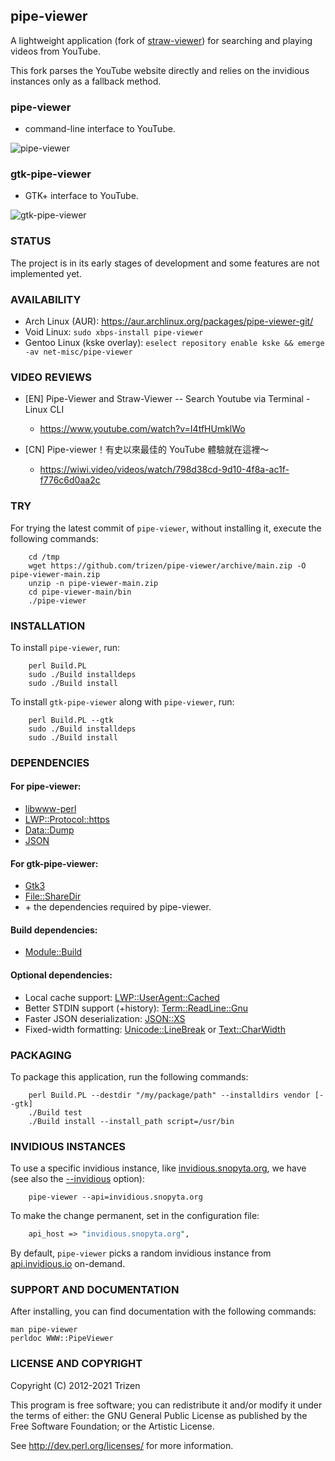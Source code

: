 ## pipe-viewer

A lightweight application (fork of [straw-viewer](https://github.com/trizen/straw-viewer)) for searching and playing videos from YouTube.

This fork parses the YouTube website directly and relies on the invidious instances only as a fallback method.

### pipe-viewer

* command-line interface to YouTube.

![pipe-viewer](https://user-images.githubusercontent.com/614513/97738550-6d0faf00-1ad6-11eb-84ec-d37f28073d9d.png)

### gtk-pipe-viewer

* GTK+ interface to YouTube.

![gtk-pipe-viewer](https://user-images.githubusercontent.com/614513/97737137-89125100-1ad4-11eb-8ff3-b19cd0041528.png)


### STATUS

The project is in its early stages of development and some features are not implemented yet.


### AVAILABILITY

* Arch Linux (AUR): https://aur.archlinux.org/packages/pipe-viewer-git/
* Void Linux: `sudo xbps-install pipe-viewer`
* Gentoo Linux (kske overlay): `eselect repository enable kske && emerge -av net-misc/pipe-viewer`


### VIDEO REVIEWS

* [EN] Pipe-Viewer and Straw-Viewer -- Search Youtube via Terminal - Linux CLI
    * https://www.youtube.com/watch?v=I4tfHUmklWo

* [CN] Pipe-viewer！有史以來最佳的 YouTube 體驗就在這裡～
    * https://wiwi.video/videos/watch/798d38cd-9d10-4f8a-ac1f-f776c6d0aa2c

### TRY

For trying the latest commit of `pipe-viewer`, without installing it, execute the following commands:

```console
    cd /tmp
    wget https://github.com/trizen/pipe-viewer/archive/main.zip -O pipe-viewer-main.zip
    unzip -n pipe-viewer-main.zip
    cd pipe-viewer-main/bin
    ./pipe-viewer
```

### INSTALLATION

To install `pipe-viewer`, run:

```console
    perl Build.PL
    sudo ./Build installdeps
    sudo ./Build install
```

To install `gtk-pipe-viewer` along with `pipe-viewer`, run:

```console
    perl Build.PL --gtk
    sudo ./Build installdeps
    sudo ./Build install
```

### DEPENDENCIES

#### For pipe-viewer:

* [libwww-perl](https://metacpan.org/release/libwww-perl)
* [LWP::Protocol::https](https://metacpan.org/release/LWP-Protocol-https)
* [Data::Dump](https://metacpan.org/release/Data-Dump)
* [JSON](https://metacpan.org/release/JSON)

#### For gtk-pipe-viewer:

* [Gtk3](https://metacpan.org/release/Gtk3)
* [File::ShareDir](https://metacpan.org/release/File-ShareDir)
* \+ the dependencies required by pipe-viewer.

#### Build dependencies:

* [Module::Build](https://metacpan.org/pod/Module::Build)

#### Optional dependencies:

* Local cache support: [LWP::UserAgent::Cached](https://metacpan.org/release/LWP-UserAgent-Cached)
* Better STDIN support (+history): [Term::ReadLine::Gnu](https://metacpan.org/release/Term-ReadLine-Gnu)
* Faster JSON deserialization: [JSON::XS](https://metacpan.org/release/JSON-XS)
* Fixed-width formatting: [Unicode::LineBreak](https://metacpan.org/release/Unicode-LineBreak) or [Text::CharWidth](https://metacpan.org/release/Text-CharWidth)


### PACKAGING

To package this application, run the following commands:

```console
    perl Build.PL --destdir "/my/package/path" --installdirs vendor [--gtk]
    ./Build test
    ./Build install --install_path script=/usr/bin
```

### INVIDIOUS INSTANCES

To use a specific invidious instance, like [invidious.snopyta.org](https://invidious.snopyta.org/), we have (see also the [--invidious](https://github.com/trizen/pipe-viewer/commit/17fb2136f3f3d8ee6dacac05beabcc15082f699d) option):

```console
    pipe-viewer --api=invidious.snopyta.org
```

To make the change permanent, set in the configuration file:

```perl
    api_host => "invidious.snopyta.org",
```

By default, `pipe-viewer` picks a random invidious instance from [api.invidious.io](https://api.invidious.io/) on-demand.

### SUPPORT AND DOCUMENTATION

After installing, you can find documentation with the following commands:

    man pipe-viewer
    perldoc WWW::PipeViewer

### LICENSE AND COPYRIGHT

Copyright (C) 2012-2021 Trizen

This program is free software; you can redistribute it and/or modify it
under the terms of either: the GNU General Public License as published
by the Free Software Foundation; or the Artistic License.

See http://dev.perl.org/licenses/ for more information.
